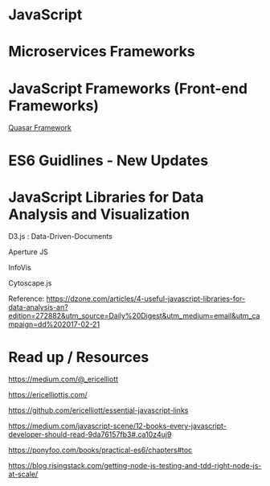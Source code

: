 # JavaScript

# Microservices Frameworks

# JavaScript Frameworks (Front-end Frameworks)
 [Quasar Framework](http://quasar-framework.org/)

# ES6 Guidlines - New Updates

# JavaScript Libraries for Data Analysis and Visualization

 D3.js : Data-Driven-Documents

 Aperture JS

 InfoVis

 Cytoscape.js

 Reference: https://dzone.com/articles/4-useful-javascript-libraries-for-data-analysis-an?edition=272882&utm_source=Daily%20Digest&utm_medium=email&utm_campaign=dd%202017-02-21

# Read up / Resources

https://medium.com/@_ericelliott

https://ericelliottjs.com/

https://github.com/ericelliott/essential-javascript-links

https://medium.com/javascript-scene/12-books-every-javascript-developer-should-read-9da76157fb3#.ca10z4uj9

https://ponyfoo.com/books/practical-es6/chapters#toc

https://blog.risingstack.com/getting-node-js-testing-and-tdd-right-node-js-at-scale/
